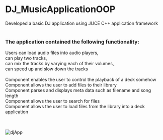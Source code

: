 # DJ_MusicApplicationOOP

Developed a basic DJ application using JUCE C++ application framework
<br/>
<br/>

### The application contained the following functionality:
Users can load audio files into audio players, <br/>
can play two tracks, <br/>
can mix the tracks by varying each of their volumes, <br/>
can speed up and slow down the tracks <br/>
<br/>
Component enables the user to control the playback of a deck somehow<br/>
Component allows the user to add files to their library<br/>
Component parses and displays meta data such as filename and song length<br/>
Component allows the user to search for files<br/>
Component allows the user to load files from the library into a deck<br/>
application<br/>
<br/>
<br/>

![djApp](https://user-images.githubusercontent.com/116086176/197418040-83eb1116-ecc3-4dcb-bdd9-e9db52be5430.jpg)


